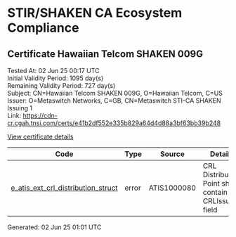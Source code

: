 # STIR/SHAKEN CA Ecosystem Compliance

## Certificate Hawaiian Telcom SHAKEN 009G

Tested At: 02 Jun 25 00:17 UTC\
Initial Validity Period: 1095 day(s)\
Remaining Validity Period: 727 day(s)\
Subject: CN=Hawaiian Telcom SHAKEN 009G, O=Hawaiian Telcom, C=US\
Issuer: O=Metaswitch Networks, C=GB, CN=Metaswitch STI-CA SHAKEN Issuing 1\
Link: https://cdn-cr.cgah.tnsi.com/certs/e41b2df552e335b829a64d4d88a3bf63bb39b248

[View certificate details](https://x509.io/?cert=MIICfjCCAiWgAwIBAgIQMSKOnZ2%2FiinxSBNk1AEIejAKBggqhkjOPQQDAjBYMSswKQYDVQQDDCJNZXRhc3dpdGNoIFNUSS1DQSBTSEFLRU4gSXNzdWluZyAxMQswCQYDVQQGEwJHQjEcMBoGA1UECgwTTWV0YXN3aXRjaCBOZXR3b3JrczAeFw0yNDA1MjkwOTM1MzFaFw0yNzA1MjkwOTM1MzFaME0xCzAJBgNVBAYTAlVTMRgwFgYDVQQKDA9IYXdhaWlhbiBUZWxjb20xJDAiBgNVBAMMG0hhd2FpaWFuIFRlbGNvbSBTSEFLRU4gMDA5RzBZMBMGByqGSM49AgEGCCqGSM49AwEHA0IABM%2BN5cGzjpY%2BsdrZGsP6YwBzGZiHtZboQDDb1YaZ1TM6zT8WUffWhyK6WYmhEW2hMY3iAcAcluDvVe9ngrAIlgKjgdswgdgwDAYDVR0TAQH%2FBAIwADAOBgNVHQ8BAf8EBAMCB4AwFgYIKwYBBQUHARoECjAIoAYWBDAwOUcwRwYDVR0fBEAwPjA8oDqgOIY2aHR0cHM6Ly9hdXRoZW50aWNhdGUtYXBpLmljb25lY3Rpdi5jb20vZG93bmxvYWQvdjEvY3JsMBcGA1UdIAQQMA4wDAYKYIZIAYb%2FCQEBBDAdBgNVHQ4EFgQU6Bz9L%2FYqm3B9Jf3s%2FaM%2FfiPRwJ8wHwYDVR0jBBgwFoAUzR6nABAQ2jIdaRo51dJGCyw8h9YwCgYIKoZIzj0EAwIDRwAwRAIgZN2vG0f420eyHqV8WgcCE5rs%2Fa9Kkq1uCO%2BoXWan0YsCIBVQ2H7bxR1jvV3BLZzO3zEP7qgCMlIs6QJEPiahEY4z)

| Code | Type | Source | Details |
|------|------|--------|---------|
| [e_atis_ext_crl_distribution_struct](../../ISSUES/e_atis_ext_crl_distribution_struct/README.md) | error | ATIS1000080 | CRL Distribution Point shall contain a CRLIssuer field |


Generated: 02 Jun 25 01:01 UTC